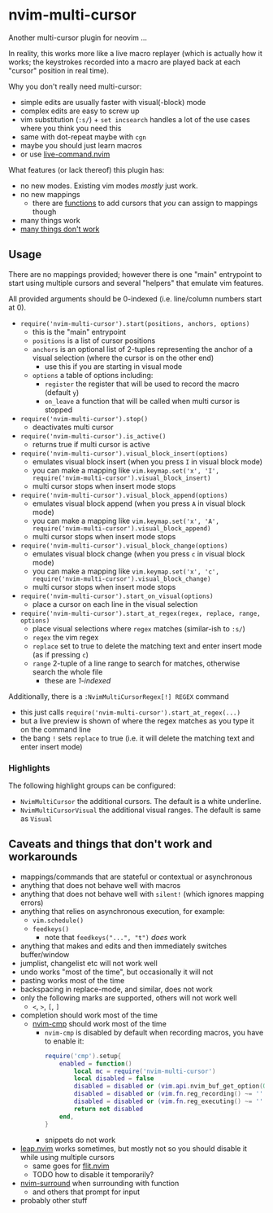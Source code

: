 # nvim-multi-cursor

Another multi-cursor plugin for neovim ...

In reality, this works more like a live macro replayer
(which is actually how it works;
the keystrokes recorded into a macro are played back at each "cursor" position in real time).

Why you don't really need multi-cursor:
* simple edits are usually faster with visual(-block) mode
* complex edits are easy to screw up
* vim substitution (`:s/`) + `set incsearch` handles a lot of the use cases where you think you need this
* same with dot-repeat maybe with `cgn`
* maybe you should just learn macros
* or use [live-command.nvim](https://github.com/smjonas/live-command.nvim)

What features (or lack thereof) this plugin has:
* no new modes. Existing vim modes *mostly* just work.
* no new mappings
    * there are [functions](#usage) to add cursors that *you* can assign to mappings though
* many things work
* [many things don't work](#caveats-and-things-that-dont-work-and-workarounds)

## Usage

There are no mappings provided;
however there is one "main" entrypoint to start using multiple cursors
and several "helpers" that emulate vim features.

All provided arguments should be 0-indexed (i.e. line/column numbers start at 0).

* `require('nvim-multi-cursor').start(positions, anchors, options)`
    * this is the "main" entrypoint
    * `positions` is a list of cursor positions
    * `anchors` is an optional list of 2-tuples representing the anchor of a visual selection (where the cursor is on the other end)
        * use this if you are starting in visual mode
    * `options` a table of options including:
        * `register` the register that will be used to record the macro (default `y`)
        * `on_leave` a function that will be called when multi cursor is stopped
* `require('nvim-multi-cursor').stop()`
    * deactivates multi cursor
* `require('nvim-multi-cursor').is_active()`
    * returns true if multi cursor is active
* `require('nvim-multi-cursor').visual_block_insert(options)`
    * emulates visual block insert (when you press `I` in visual block mode)
    * you can make a mapping like `vim.keymap.set('x', 'I', require('nvim-multi-cursor').visual_block_insert)`
    * multi cursor stops when insert mode stops
* `require('nvim-multi-cursor').visual_block_append(options)`
    * emulates visual block append (when you press `A` in visual block mode)
    * you can make a mapping like `vim.keymap.set('x', 'A', require('nvim-multi-cursor').visual_block_append)`
    * multi cursor stops when insert mode stops
* `require('nvim-multi-cursor').visual_block_change(options)`
    * emulates visual block change (when you press `c` in visual block mode)
    * you can make a mapping like `vim.keymap.set('x', 'c', require('nvim-multi-cursor').visual_block_change)`
    * multi cursor stops when insert mode stops
* `require('nvim-multi-cursor').start_on_visual(options)`
    * place a cursor on each line in the visual selection
* `require('nvim-multi-cursor').start_at_regex(regex, replace, range, options)`
    * place visual selections where `regex` matches (similar-ish to `:s/`)
    * `regex` the vim regex
    * `replace` set to true to delete the matching text and enter insert mode (as if pressing `c`)
    * `range` 2-tuple of a line range to search for matches, otherwise search the whole file
        * these are *1-indexed*

Additionally, there is a `:NvimMultiCursorRegex[!] REGEX` command
* this just calls `require('nvim-multi-cursor').start_at_regex(...)`
* but a live preview is shown of where the regex matches as you type it on the command line
* the bang `!` sets `replace` to true (i.e. it will delete the matching text and enter insert mode)

### Highlights

The following highlight groups can be configured:
* `NvimMultiCursor` the additional cursors. The default is a white underline.
* `NvimMultiCursorVisual` the additional visual ranges. The default is same as `Visual`

## Caveats and things that don't work and workarounds

* mappings/commands that are stateful or contextual or asynchronous
* anything that does not behave well with macros
* anything that does not behave well with `silent!` (which ignores mapping errors)
* anything that relies on asynchronous execution, for example:
    * `vim.schedule()`
    * `feedkeys()`
        * note that `feedkeys("...", "t")` *does* work
* anything that makes and edits and then immediately switches buffer/window
* jumplist, changelist etc will not work well
* undo works "most of the time", but occasionally it will not
* pasting works most of the time
* backspacing in replace-mode, and similar, does not work
* only the following marks are supported, others will not work well
    * `<`, `>`, `[`, `]`
* completion should work most of the time
    * [nvim-cmp](https://github.com/hrsh7th/nvim-cmp) should work most of the time
        * `nvim-cmp` is disabled by default when recording macros, you have to enable it:
            ```lua
            require('cmp').setup{
                enabled = function()
                    local mc = require('nvim-multi-cursor')
                    local disabled = false
                    disabled = disabled or (vim.api.nvim_buf_get_option(0, 'buftype') == 'prompt')
                    disabled = disabled or (vim.fn.reg_recording() ~= '' and not mc.is_active())
                    disabled = disabled or (vim.fn.reg_executing() ~= '' and not mc.is_active())
                    return not disabled
                end,
            }
            ```
        * snippets do not work
* [leap.nvim](https://github.com/ggandor/leap.nvim) works sometimes, but mostly not so you should disable it while using multiple cursors
    * same goes for [flit.nvim](https://github.com/ggandor/flit.nvim)
    * TODO how to disable it temporarily?
* [nvim-surround](https://github.com/kylechui/nvim-surround) when surrounding with function
    * and others that prompt for input
* probably other stuff
